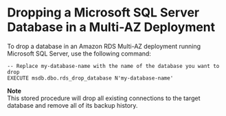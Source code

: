 # Dropping a Microsoft SQL Server Database in a Multi\-AZ Deployment<a name="Appendix.SQLServer.CommonDBATasks.DropMirrorDB"></a>

To drop a database in an Amazon RDS Multi-AZ deployment running Microsoft SQL Server, use the following command: 

```
-- Replace my-database-name with the name of the database you want to drop
EXECUTE msdb.dbo.rds_drop_database N'my-database-name'
```

**Note**  
This stored procedure will drop all existing connections to the target database and remove all of its backup history\.
